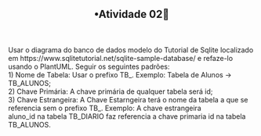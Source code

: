<h2 align="center">•Atividade 02🎃</h2></h2>
<br>
<br>
Usar o diagrama do banco de dados modelo do Tutorial de Sqlite localizado em https://www.sqlitetutorial.net/sqlite-sample-database/ e refaze-lo usando o PlantUML. 
Seguir os seguintes padrões:<br>
1) Nome de Tabela: Usar o prefixo TB_. Exemplo: Tabela de Alunos -> TB_ALUNOS;<br>
2) Chave Primária: A chave primária de qualquer tabela será id;<br>
3) Chave Estrangeira: A Chave Estarngeira terá o nome da tabela a que se referencia sem o prefixo TB_. Exemplo: A chave estrangeira<br>
    aluno_id na tabela TB_DIARIO faz referencia a chave primaria id na tabela TB_ALUNOS.
